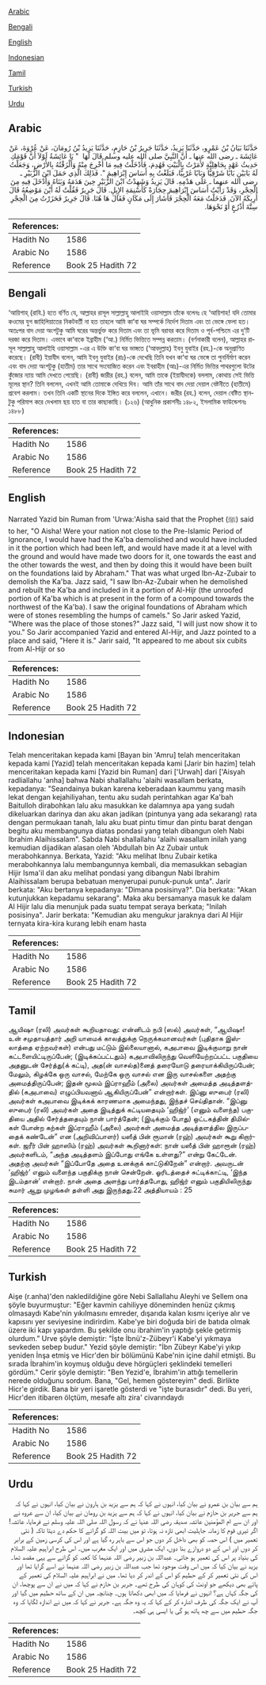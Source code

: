 [Arabic](#arabic)

[Bengali](#bengali)

[English](#english)

[Indonesian](#indonesian)

[Tamil](#tamil)

[Turkish](#turkish)

[Urdu](#urdu)

## Arabic


<div dir="rtl" lang="ar" style={{fontSize:'larger',backgroundColor:'#f8f9fa',padding:20}}>
حَدَّثَنَا بَيَانُ بْنُ عَمْرٍو، حَدَّثَنَا يَزِيدُ، حَدَّثَنَا جَرِيرُ بْنُ حَازِمٍ، حَدَّثَنَا يَزِيدُ بْنُ رُومَانَ، عَنْ عُرْوَةَ، عَنْ عَائِشَةَ ـ رضى الله عنها ـ أَنَّ النَّبِيَّ صلى الله عليه وسلم قَالَ لَهَا ‏ "‏ يَا عَائِشَةُ لَوْلاَ أَنَّ قَوْمَكِ حَدِيثُ عَهْدٍ بِجَاهِلِيَّةٍ لأَمَرْتُ بِالْبَيْتِ فَهُدِمَ، فَأَدْخَلْتُ فِيهِ مَا أُخْرِجَ مِنْهُ وَأَلْزَقْتُهُ بِالأَرْضِ، وَجَعَلْتُ لَهُ بَابَيْنِ بَابًا شَرْقِيًّا وَبَابًا غَرْبِيًّا، فَبَلَغْتُ بِهِ أَسَاسَ إِبْرَاهِيمَ ‏"‏‏.‏ فَذَلِكَ الَّذِي حَمَلَ ابْنَ الزُّبَيْرِ ـ رضى الله عنهما ـ عَلَى هَدْمِهِ‏.‏ قَالَ يَزِيدُ وَشَهِدْتُ ابْنَ الزُّبَيْرِ حِينَ هَدَمَهُ وَبَنَاهُ وَأَدْخَلَ فِيهِ مِنَ الْحِجْرِ، وَقَدْ رَأَيْتُ أَسَاسَ إِبْرَاهِيمَ حِجَارَةً كَأَسْنِمَةِ الإِبِلِ‏.‏ قَالَ جَرِيرٌ فَقُلْتُ لَهُ أَيْنَ مَوْضِعُهُ قَالَ أُرِيكَهُ الآنَ‏.‏ فَدَخَلْتُ مَعَهُ الْحِجْرَ فَأَشَارَ إِلَى مَكَانٍ فَقَالَ هَا هُنَا‏.‏ قَالَ جَرِيرٌ فَحَزَرْتُ مِنَ الْحِجْرِ سِتَّةَ أَذْرُعٍ أَوْ نَحْوَهَا‏.‏
</div>
<div style={{backgroundColor:'#f8f9fa',padding:20, marginBottom: 10}}><table> <thead> <tr> <th>References:</th> <th></th> </tr> </thead> <tbody><tr><td>Hadith No</td><td>1586</td></tr><tr><td>Arabic No</td><td>1586</td></tr><tr><td>Reference</td><td>Book 25 Hadith 72</td></tr></tbody></table></div>

## Bengali


<div dir="ltr" lang="bn" style={{fontSize:'larger',backgroundColor:'#f8f9fa',padding:20}}>
‘আয়িশাহ্ (রাযি.) হতে বর্ণিত যে, আল্লাহর রাসূল সাল্লাল্লাহু আলাইহি ওয়াসাল্লাম তাঁকে বলেনঃ হে ‘আয়িশাহ! যদি তোমার কওমের যুগ জাহিলিয়াতের নিকটবর্তী না হত তাহলে আমি কা‘বা ঘর সম্পর্কে নির্দেশ দিতাম এবং তা ভেঙ্গে ফেলা হত। অতঃপর বাদ দেয়া অংশটুকু আমি ঘরের অন্তর্ভুক্ত করে দিতাম এবং তা ভূমি বরাবর করে দিতাম ও পূর্ব-পশ্চিমে এর দু’টি দরজা করে দিতাম। এভাবে কা‘বাকে ইব্রাহীম (‘আ.) নির্মিত ভিত্তিতে সম্পন্ন করতাম। (বর্ণনাকারী বলেন), আল্লাহর রাসূল সাল্লাল্লাহু আলাইহি ওয়াসাল্লাম -এর এ উক্তি কা‘বা ঘর ভাঙ্গতে (‘আবদুল্লাহ) ইবনু যুবাইর (রহ.)-কে অনুপ্রাণিত করেছে। (রাবী) ইয়াযীদ বলেন, আমি ইবনু যুবাইর (রাঃ)-কে দেখেছি তিনি যখন কা‘বা ঘর ভেঙ্গে তা পুনর্নির্মাণ করেন এবং বাদ দেয়া অংশটুকু (হাতীম) তার সাথে সংযোজিত করেন এবং ইবরাহীম (আঃ)-এর নির্মিত ভিত্তির পাথরগুলো উটের কুঁজোর ন্যায় আমি দেখতে পেয়েছি। (রাবী) জারীর (রহ.) বলেন, আমি তাকে (ইয়াযীদকে) বললাম, কোথায় সেই ভিত্তি মূলের স্থান? তিনি বললেন, এখনই আমি তোমাকে দেখিয়ে দিব। আমি তাঁর সাথে বাদ দেয়া দেয়াল বেষ্টনীতে (হাতীমে) প্রবেশ করলাম। তখন তিনি একটি স্থানের দিকে ইঙ্গিত করে বললেন, এখানে। জরীর (রহ.) বলেন, দেয়াল বেষ্টিত স্থানটুকু পরিমাপ করে দেখলাম ছয় হাত বা তার কাছাকাছি। (১২৬) (আধুনিক প্রকাশনীঃ ১৪৮২, ইসলামিক ফাউন্ডেশনঃ ১৪৮৮)
</div>
<div style={{backgroundColor:'#f8f9fa',padding:20, marginBottom: 10}}><table> <thead> <tr> <th>References:</th> <th></th> </tr> </thead> <tbody><tr><td>Hadith No</td><td>1586</td></tr><tr><td>Arabic No</td><td>1586</td></tr><tr><td>Reference</td><td>Book 25 Hadith 72</td></tr></tbody></table></div>

## English


<div dir="ltr" lang="en" style={{fontSize:'larger',backgroundColor:'#f8f9fa',padding:20}}>
Narrated Yazid bin Ruman from 'Urwa:'Aisha said that the Prophet (ﷺ) said to her, "O Aisha! Were your nation not close to the Pre-Islamic Period of Ignorance, I would have had the Ka'ba demolished and would have included in it the portion which had been left, and would have made it at a level with the ground and would have made two doors for it, one towards the east and the other towards the west, and then by doing this it would have been built on the foundations laid by Abraham." That was what urged Ibn-Az-Zubair to demolish the Ka'ba. Jazz said, "I saw Ibn-Az-Zubair when he demolished and rebuilt the Ka'ba and included in it a portion of Al-Hijr (the unroofed portion of Ka'ba which is at present in the form of a compound towards the northwest of the Ka'ba). I saw the original foundations of Abraham which were of stones resembling the humps of camels." So Jarir asked Yazid, "Where was the place of those stones?" Jazz said, "I will just now show it to you." So Jarir accompanied Yazid and entered Al-Hijr, and Jazz pointed to a place and said, "Here it is." Jarir said, "It appeared to me about six cubits from Al-Hijr or so
</div>
<div style={{backgroundColor:'#f8f9fa',padding:20, marginBottom: 10}}><table> <thead> <tr> <th>References:</th> <th></th> </tr> </thead> <tbody><tr><td>Hadith No</td><td>1586</td></tr><tr><td>Arabic No</td><td>1586</td></tr><tr><td>Reference</td><td>Book 25 Hadith 72</td></tr></tbody></table></div>

## Indonesian


<div dir="ltr" lang="id" style={{fontSize:'larger',backgroundColor:'#f8f9fa',padding:20}}>
Telah menceritakan kepada kami [Bayan bin 'Amru] telah menceritakan kepada kami [Yazid] telah menceritakan kepada kami [Jarir bin hazim] telah menceritakan kepada kami [Yazid bin Ruman] dari ['Urwah] dari ['Aisyah radliallahu 'anha] bahwa Nabi shallallahu 'alaihi wasallam berkata, kepadanya: "Seandainya bukan karena keberadaan kaummu yang masih lekat dengan kejahiliyahan, tentu aku sudah perintahkan agar Ka'bah Baitulloh dirabohkan lalu aku masukkan ke dalamnya apa yang sudah dikeluarkan darinya dan aku akan jadikan (pintunya yang ada sekarang) rata dengan permukaan tanah, lalu aku buat pintu timur dan pintu barat dengan begitu aku membangunya diatas pondasi yang telah dibangun oleh Nabi Ibrahim Alaihissalam". Sabda Nabi shallallahu 'alaihi wasallam inilah yang kemudian dijadikan alasan oleh 'Abdullah bin Az Zubair untuk merabohkannya. Berkata, Yazid: "Aku melihat Ibnu Zubair ketika merabohkannya lalu membangunnya kembali, dia memasukkan sebagian Hijir Isma'il dan aku melihat pondasi yang dibangun Nabi Ibrahim Alaihissalam berupa bebatuan menyerupai punuk-punuk unta". Jarir berkata: "Aku bertanya kepadanya: "Dimana posisinya?". Dia berkata: "Akan kutunjukkan kepadamu sekarang". Maka aku bersamanya masuk ke dalam Al Hijir lalu dia menunjuk pada suatu tempat seraya berkata; "Inilah posisinya". Jarir berkata: "Kemudian aku mengukur jaraknya dari Al Hijir ternyata kira-kira kurang lebih enam hasta
</div>
<div style={{backgroundColor:'#f8f9fa',padding:20, marginBottom: 10}}><table> <thead> <tr> <th>References:</th> <th></th> </tr> </thead> <tbody><tr><td>Hadith No</td><td>1586</td></tr><tr><td>Arabic No</td><td>1586</td></tr><tr><td>Reference</td><td>Book 25 Hadith 72</td></tr></tbody></table></div>

## Tamil


<div dir="ltr" lang="ta" style={{fontSize:'larger',backgroundColor:'#f8f9fa',padding:20}}>
ஆயிஷா (ரலி) அவர்கள் கூறியதாவது: என்னிடம் நபி (ஸல்) அவர்கள், “ஆயிஷா! உன் சமுதாயத்தார் அறி யாமைக் காலத்துக்கு நெருக்கமானவர்கள் (புதிதாக இஸ்லாத்தை ஏற்றவர்கள்) என்பது மட்டும் இல்லையானால், கஅபாவை இடிக்குமாறு நான் கட்டளையிட்டிருப்பேன்; (இடிக்கப்பட்டதும்) கஅபாவிலிருந்து வெளியேற்றப்பட்ட பகுதியை அதனுடன் சேர்த்து(க் கட்டி), அத(ன் வாசல்த)னைத் தரையோடு தரையாக்கியிருப்பேன்; மேலும், கிழக்கே ஒரு வாசல், மேற்கே ஒரு வாசல் என இரு வாசல்களை அதற்கு அமைத்திருப்பேன்; இதன் மூலம் இப்ராஹீம் (அலை) அவர்கள் அமைத்த அடித்தளத்தில் (கஅபாவை) எழுப்பியவனாய் ஆகியிருப்பேன்” என்றார்கள். இப்னு ஸுபைர் (ரலி) அவர்கள் கஅபாவை இடிக்கக் காரணமாக அமைந்தது, இந்தச் செய்திதான். “இப்னு ஸுபைர் (ரலி) அவர்கள் அதை இடித்துக் கட்டியதையும் ‘ஹிஜ்ர்’ (எனும் வளைந்த) பகுதியை அதில் சேர்த்ததையும் நான் பார்த்தேன்; (இடிக்கும் போது) ஒட்டகத்தின் திமில்கள் போன்ற கற்கள் இப்ராஹீம் (அலை) அவர்கள் அமைத்த அடித்தளத்தில இருப்பதைக் கண்டேன்” என (அறிவிப்பாளர்) யஸீத் பின் ரூமான் (ரஹ்) அவர்கள் கூறு கிறார்கள். ஜரீர் பின் ஹாஸிம் (ரஹ்) அவர்கள் கூறினார்கள்: நான் யஸீத் பின் ஹாரூன் (ரஹ்) அவர்களிடம், “அந்த அடித்தளம் இப்போது எங்கே உள்ளது?” என்று கேட்டேன். அதற்கு அவர்கள் “இப்போதே அதை உனக்குக் காட்டுகிறேன்” என்றார். அவருடன் ‘ஹிஜ்ர்’ எனும் வளைந்த பகுதிக்கு நான் சென்றேன். ஓரிடத்தைச் சுட்டிக்காட்டி, ‘இந்த இடம்தான்’ என்றார். நான் அதை அளந்து பார்த்தபோது, ஹிஜ்ர் எனும் பகுதியிலிருந்து சுமார் ஆறு முழங்கள் தள்ளி அது இருந்தது.22 அத்தியாயம் : 25
</div>
<div style={{backgroundColor:'#f8f9fa',padding:20, marginBottom: 10}}><table> <thead> <tr> <th>References:</th> <th></th> </tr> </thead> <tbody><tr><td>Hadith No</td><td>1586</td></tr><tr><td>Arabic No</td><td>1586</td></tr><tr><td>Reference</td><td>Book 25 Hadith 72</td></tr></tbody></table></div>

## Turkish


<div dir="ltr" lang="tr" style={{fontSize:'larger',backgroundColor:'#f8f9fa',padding:20}}>
Aişe (r.anha)'den nakledildiğine göre Nebi Sallallahu Aleyhi ve Sellem ona şöyle buyurmuştur: "Eğer kavmin cahiliyye döneminden henüz çıkmış olmasaydı Kabe'nin yıkılmasını emreder, dışarıda kalan kısmı içeriye alır ve kapısını yer seviyesine indirirdim. Kabe'ye biri doğuda biri de batıda olmak üzere iki kapı yapardım. Bu şekilde onu ibrahim'in yaptığı şekle getirmiş olurdum.” Urve şöyle demiştir: "İşte İbnü'z-Zübeyr'i Kabe'yi yıkmaya sevkeden sebep budur." Yezid şöyle demiştir: "İbn Zübeyr Kabe'yi yıkıp yeniden İnşa etmiş ve Hicr'den bir bölümünü Kabe'nin içine dahil etmişti. Bu sırada İbrahim'in koymuş olduğu deve hörgüçleri şeklindeki temelleri gördüm." Cerir şöyle demiştir: "Ben Yezid'e, İbrahim'in attığı temellerin nerede olduğunu sordum. Bana, "Gel, hemen göstereyim" dedi. Birlikte Hicr'e girdik. Bana bir yeri işaretle gösterdi ve "işte burasıdır" dedi. Bu yeri, Hicr'den itibaren ölçtüm, mesafe altı zira' civarındaydı
</div>
<div style={{backgroundColor:'#f8f9fa',padding:20, marginBottom: 10}}><table> <thead> <tr> <th>References:</th> <th></th> </tr> </thead> <tbody><tr><td>Hadith No</td><td>1586</td></tr><tr><td>Arabic No</td><td>1586</td></tr><tr><td>Reference</td><td>Book 25 Hadith 72</td></tr></tbody></table></div>

## Urdu


<div dir="rtl" lang="ur" style={{fontSize:'larger',backgroundColor:'#f8f9fa',padding:20}}>
ہم سے بیان بن عمرو نے بیان کیا، انہوں نے کہا کہ ہم سے یزید بن ہارون نے بیان کیا، انہوں نے کہا کہ ہم سے جریر بن حازم نے بیان کیا، انہوں نے کہا کہ ہم سے یزید بن رومان نے بیان کیا، ان سے عروہ نے اور ان سے ام المؤمنین عائشہ صدیقہ رضی اللہ عنہا نے کہ رسول اللہ صلی اللہ علیہ وسلم نے فرمایا، عائشہ! اگر تیری قوم کا زمانہ جاہلیت ابھی تازہ نہ ہوتا، تو میں بیت اللہ کو گرانے کا حکم دے دیتا تاکہ ( نئی تعمیر میں ) اس حصہ کو بھی داخل کر دوں جو اس سے باہر رہ گیا ہے اور اس کی کرسی زمین کے برابر کر دوں اور اس کے دو دروازے بنا دوں، ایک مشرق میں اور ایک مغرب میں۔ اس طرح ابراہیم علیہ السلام کی بنیاد پر اس کی تعمیر ہو جاتی۔ عبداللہ بن زبیر رضی اللہ عنہما کا کعبہ کو گرانے سے یہی مقصد تھا۔ یزید نے بیان کیا کہ میں اس وقت موجود تھا جب عبداللہ بن زبیر رضی اللہ عنہما نے اسے گرایا تھا اور اس کی نئی تعمیر کر کے حطیم کو اس کے اندر کر دیا تھا۔ میں نے ابراہیم علیہ السلام کی تعمیر کے پائے بھی دیکھے جو اونٹ کی کوہان کی طرح تھے۔ جریر بن حازم نے کہا کہ میں نے ان سے پوچھا، ان کی جگہ کہاں ہے؟ انہوں نے فرمایا کہ میں ابھی دکھاتا ہوں۔ چنانچہ میں ان کے ساتھ حطیم میں گیا اور آپ نے ایک جگہ کی طرف اشارہ کر کے کہا کہ یہ وہ جگہ ہے۔ جریر نے کہا کہ میں نے اندازہ لگایا کہ وہ جگہ حطیم میں سے چھ ہاتھ ہو گی یا ایسی ہی کچھ۔
</div>
<div style={{backgroundColor:'#f8f9fa',padding:20, marginBottom: 10}}><table> <thead> <tr> <th>References:</th> <th></th> </tr> </thead> <tbody><tr><td>Hadith No</td><td>1586</td></tr><tr><td>Arabic No</td><td>1586</td></tr><tr><td>Reference</td><td>Book 25 Hadith 72</td></tr></tbody></table></div>